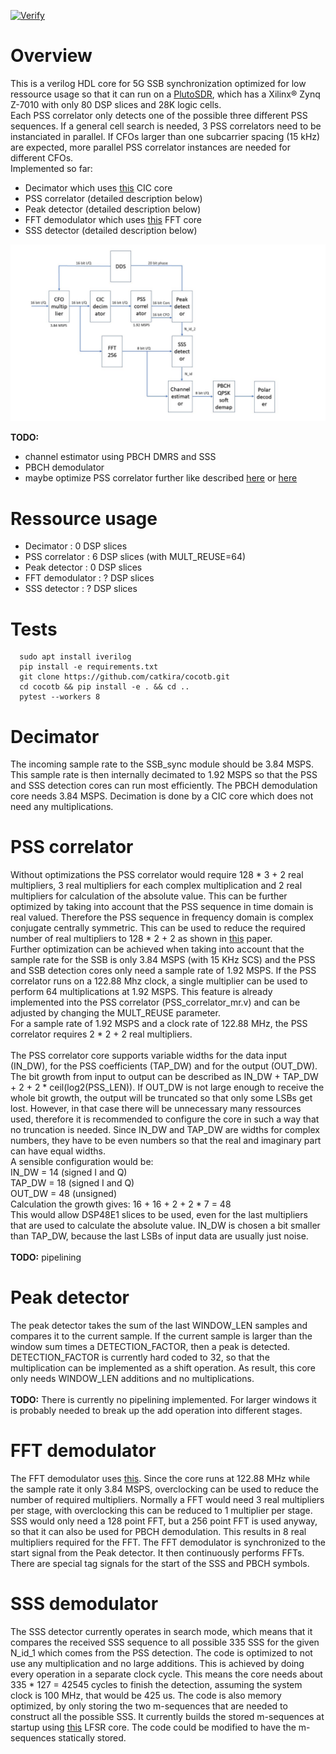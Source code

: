 [![Verify](https://github.com/catkira/5G_SSB_sync/actions/workflows/verify.yml/badge.svg)](https://github.com/catkira/5G_SSB_sync/actions/workflows/verify.yml)

# Overview
This is a verilog HDL core for 5G SSB synchronization optimized for low ressource usage so that it can run on a [PlutoSDR](https://www.analog.com/en/design-center/evaluation-hardware-and-software/evaluation-boards-kits/adalm-pluto.html), which has a Xilinx® Zynq Z-7010 with only 80 DSP slices and 28K logic cells.<br>
Each PSS correlator only detects one of the possible three different PSS sequences. If a general cell search is needed, 3 PSS correlators need to be instanciated in parallel. If CFOs larger than one subcarrier spacing (15 kHz) are expected, more parallel PSS correlator instances are needed for different CFOs.<br>
Implemented so far:<br>
* Decimator which uses [this](https://github.com/catkira/CIC) CIC core
* PSS correlator (detailed description below)
* Peak detector (detailed description below)
* FFT demodulator which uses [this](https://github.com/catkira/FFT) FFT core
* SSS detector (detailed description below)

![Overview diagram](doc/overview.jpg)

<b>TODO:</b>
* channel estimator using PBCH DMRS and SSS
* PBCH demodulator
* maybe optimize PSS correlator further like described [here](https://ieeexplore.ieee.org/document/8641097) or [here](https://ieeexplore.ieee.org/document/9312170)

# Ressource usage
* Decimator       :  0 DSP slices
* PSS correlator  :  6 DSP slices (with MULT_REUSE=64)
* Peak detector   :  0 DSP slices
* FFT demodulator :  ? DSP slices
* SSS detector    :  ? DSP slices

# Tests
```
  sudo apt install iverilog
  pip install -e requirements.txt
  git clone https://github.com/catkira/cocotb.git
  cd cocotb && pip install -e . && cd ..
  pytest --workers 8
```

# Decimator
The incoming sample rate to the SSB_sync module should be 3.84 MSPS. This sample rate is then internally decimated to 1.92 MSPS so that the PSS and SSS detection cores can run most efficiently.
The PBCH demodulation core needs 3.84 MSPS. Decimation is done by a CIC core which does not need any multiplications.

# PSS correlator
Without optimizations the PSS correlator would require 128 * 3 + 2 real multipliers, 3 real multipliers for each complex multiplication and 2 real multipliers for calculation of the absolute value. This can be further optimized by taking into account that the PSS sequence in time domain is real valued. Therefore the PSS sequence in frequency domain is complex conjugate centrally symmetric. This can be used to reduce the required number of real multipliers to 128 * 2 + 2 as shown in [this](https://ieeexplore.ieee.org/stamp/stamp.jsp?tp=&arnumber=8641097) paper. <br>
Further optimization can be achieved when taking into account that the sample rate for the SSB is only 3.84 MSPS (with 15 KHz SCS) and the PSS and SSB detection cores only need a sample rate of 1.92 MSPS. If the PSS correlator runs on a 122.88 Mhz clock, a single multiplier can be used to perform 64 multiplications at 1.92 MSPS. This feature is already implemented into the PSS correlator (PSS_correlator_mr.v) and can be adjusted by changing the MULT_REUSE parameter. <br>
For a sample rate of 1.92 MSPS and a clock rate of 122.88 MHz, the PSS correlator requires 2 * 2 + 2 real multipliers. <br><br>
The PSS correlator core supports variable widths for the data input (IN_DW), for the PSS coefficients (TAP_DW) and for the output (OUT_DW). The bit growth from input to output can be described as IN_DW + TAP_DW + 2 + 2 * ceil(log2(PSS_LEN)). If OUT_DW is not large enough to receive the whole bit growth, the output will be truncated so that only some LSBs get lost. However, in that case there will be unnecessary many ressources used, therefore it is recommended to configure the core in such a way that no truncation is needed. Since IN_DW and TAP_DW are widths for complex numbers, they have to be even numbers so that the real and imaginary part can have equal widths. <br>
A sensible configuration would be: <br>
   IN_DW = 14 (signed I and Q) <br>
   TAP_DW = 18 (signed I and Q) <br>
   OUT_DW = 48 (unsigned) <br>
Calculation the growth gives: 16 + 16 + 2 + 2 * 7 = 48 <br>
This would allow DSP48E1 slices to be used, even for the last multipliers that are used to calculate the absolute value. IN_DW is chosen a bit smaller than TAP_DW, because the last LSBs of input data are usually just noise.
<br><br>
<b>TODO:</b> pipelining

# Peak detector
The peak detector takes the sum of the last WINDOW_LEN samples and compares it to the current sample. If the current sample is larger than the window sum times a DETECTION_FACTOR, then a peak is detected. DETECTION_FACTOR is currently hard coded to 32, so that the multiplication can be implemented as a shift operation. As result, this core only needs WINDOW_LEN additions and no multiplications. <br><br>
<b>TODO:</b> There is currently no pipelining implemented. For larger windows it is probably needed to break up the add operation into different stages.

# FFT demodulator
The FFT demodulator uses [this](https://github.com/catkira/FFT). Since the core runs at 122.88 MHz while the sample rate it only 3.84 MSPS, overclocking can be used to reduce the number of required multipliers. Normally a FFT would need 3 real multipliers per stage, with overclocking this can be reduced to 1 multiplier per stage. SSS would only need a 128 point FFT, but a 256 point FFT is used anyway, so that it can also be used for PBCH demodulation. This results in 8 real multipliers required for the FFT. The FFT demodulator is synchronized to the start signal from the Peak detector. It then continuously performs FFTs. There are special tag signals for the start of the SSS and PBCH symbols.

# SSS demodulator
The SSS detector currently operates in search mode, which means that it compares the received SSS sequence to all possible 335 SSS for the given N_id_1 which comes from the PSS detection.
The code is optimized to not use any multiplication and no large additions. This is achieved by doing every operation in a separate clock cycle. This means the core needs about 335 * 127 = 42545 cycles to finish the detection, assuming the system clock is 100 MHz, that would be 425 us.
The code is also memory optimized, by only storing the two m-sequences that are needed to construct all the possible SSS. It currently builds the stored m-sequences at startup using [this](https://github.com/catkira/LFSR) LFSR core. The code could be modified to have the m-sequences statically stored.
